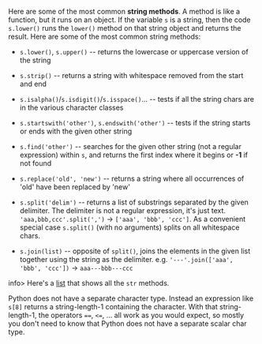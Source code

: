 Here are some of the most common **string methods**. A method is like a function, but it runs on an object. If the variable `s` is a string, then the code `s.lower()` runs the `lower()` method on that string object and returns the result. Here are some of the most common string methods:

* `s.lower()`, `s.upper()` -- returns the lowercase or uppercase version of the string

* `s.strip()` -- returns a string with whitespace removed from the start and end

* `s.isalpha()`/`s.isdigit()`/`s.isspace()`... -- tests if all the string chars are in the various character classes

* `s.startswith('other')`, `s.endswith('other')` -- tests if the string starts or ends with the given other string

* `s.find('other')` -- searches for the given other string (not a regular expression) within `s`, and returns the first index where it begins or **-1** if not found

* `s.replace('old', 'new')` -- returns a string where all occurrences of 'old' have been replaced by 'new'

* `s.split('delim')` -- returns a list of substrings separated by the given delimiter. The delimiter is not a regular expression, it's just text. `'aaa,bbb,ccc'.split(',')` -> `['aaa', 'bbb', 'ccc']`. As a convenient special case `s.split()` (with no arguments) splits on all whitespace chars.

* `s.join(list)` -- opposite of `split()`, joins the elements in the given list together using the string as the delimiter. e.g. `'---'.join(['aaa', 'bbb', 'ccc'])` -> `aaa---bbb---ccc`

info> Here's a [list](http://docs.python.org/library/stdtypes.html#string-methods) that shows all the `str` methods.

Python does not have a separate character type. Instead an expression like `s[8]` returns a string-length-1 containing the character. With that string-length-1, the operators `==`, `<=`, ... all work as you would expect, so mostly you don't need to know that Python does not have a separate scalar char type.
